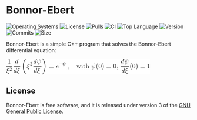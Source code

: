 # Bonnor-Ebert
![Operating Systems](https://img.shields.io/badge/OS-Linux%20%7C%20MacOS%20%7C%20Windows-lightgrey)
![License](https://img.shields.io/github/license/cosmofico97/BonnorEbert)
![Pulls](https://img.shields.io/github/issues-pr/cosmofico97/BonnorEbert)
![CI](https://img.shields.io/github/workflow/status/cosmofico97/BonnorEbert/CMake)
![Top Language](https://img.shields.io/github/languages/top/cosmofico97/BonnorEbert)
![Version](https://img.shields.io/github/v/release/cosmofico97/BonnorEbert)
![Commits](https://img.shields.io/github/commit-activity/m/cosmofico97/BonnorEbert)
![Size](https://img.shields.io/github/repo-size/cosmofico97/BonnorEbert)

Bonnor-Ebert is a simple C++ program that solves the Bonnor-Ebert differential equation:

![Bonnor-Ebert_equation](rsc/Bonnor-Ebert_equation.png)

## License

Bonnor-Ebert is free software, and it is released under version 3 of the [GNU General Public License](https://www.gnu.org/licenses/gpl-3.0.html).
